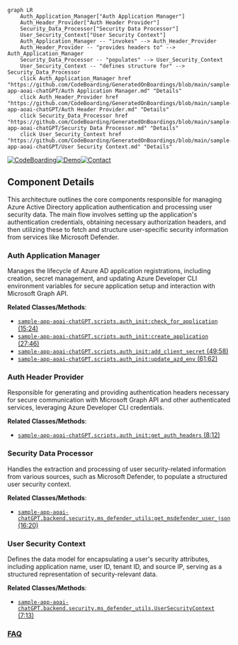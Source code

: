```mermaid
graph LR
    Auth_Application_Manager["Auth Application Manager"]
    Auth_Header_Provider["Auth Header Provider"]
    Security_Data_Processor["Security Data Processor"]
    User_Security_Context["User Security Context"]
    Auth_Application_Manager -- "invokes" --> Auth_Header_Provider
    Auth_Header_Provider -- "provides headers to" --> Auth_Application_Manager
    Security_Data_Processor -- "populates" --> User_Security_Context
    User_Security_Context -- "defines structure for" --> Security_Data_Processor
    click Auth_Application_Manager href "https://github.com/CodeBoarding/GeneratedOnBoardings/blob/main/sample-app-aoai-chatGPT/Auth Application Manager.md" "Details"
    click Auth_Header_Provider href "https://github.com/CodeBoarding/GeneratedOnBoardings/blob/main/sample-app-aoai-chatGPT/Auth Header Provider.md" "Details"
    click Security_Data_Processor href "https://github.com/CodeBoarding/GeneratedOnBoardings/blob/main/sample-app-aoai-chatGPT/Security Data Processor.md" "Details"
    click User_Security_Context href "https://github.com/CodeBoarding/GeneratedOnBoardings/blob/main/sample-app-aoai-chatGPT/User Security Context.md" "Details"
```
[![CodeBoarding](https://img.shields.io/badge/Generated%20by-CodeBoarding-9cf?style=flat-square)](https://github.com/CodeBoarding/CodeBoarding)[![Demo](https://img.shields.io/badge/Try%20our-Demo-blue?style=flat-square)](https://www.codeboarding.org/demo)[![Contact](https://img.shields.io/badge/Contact%20us%20-%20contact@codeboarding.org-lightgrey?style=flat-square)](mailto:contact@codeboarding.org)

## Component Details

This architecture outlines the core components responsible for managing Azure Active Directory application authentication and processing user security data. The main flow involves setting up the application's authentication credentials, obtaining necessary authorization headers, and then utilizing these to fetch and structure user-specific security information from services like Microsoft Defender.

### Auth Application Manager
Manages the lifecycle of Azure AD application registrations, including creation, secret management, and updating Azure Developer CLI environment variables for secure application setup and interaction with Microsoft Graph API.


**Related Classes/Methods**:

- <a href="https://github.com/microsoft/sample-app-aoai-chatGPT/blob/master/scripts/auth_init.py#L15-L24" target="_blank" rel="noopener noreferrer">`sample-app-aoai-chatGPT.scripts.auth_init:check_for_application` (15:24)</a>
- <a href="https://github.com/microsoft/sample-app-aoai-chatGPT/blob/master/scripts/auth_init.py#L27-L46" target="_blank" rel="noopener noreferrer">`sample-app-aoai-chatGPT.scripts.auth_init:create_application` (27:46)</a>
- <a href="https://github.com/microsoft/sample-app-aoai-chatGPT/blob/master/scripts/auth_init.py#L49-L58" target="_blank" rel="noopener noreferrer">`sample-app-aoai-chatGPT.scripts.auth_init:add_client_secret` (49:58)</a>
- <a href="https://github.com/microsoft/sample-app-aoai-chatGPT/blob/master/scripts/auth_init.py#L61-L62" target="_blank" rel="noopener noreferrer">`sample-app-aoai-chatGPT.scripts.auth_init:update_azd_env` (61:62)</a>


### Auth Header Provider
Responsible for generating and providing authentication headers necessary for secure communication with Microsoft Graph API and other authenticated services, leveraging Azure Developer CLI credentials.


**Related Classes/Methods**:

- <a href="https://github.com/microsoft/sample-app-aoai-chatGPT/blob/master/scripts/auth_init.py#L8-L12" target="_blank" rel="noopener noreferrer">`sample-app-aoai-chatGPT.scripts.auth_init:get_auth_headers` (8:12)</a>


### Security Data Processor
Handles the extraction and processing of user security-related information from various sources, such as Microsoft Defender, to populate a structured user security context.


**Related Classes/Methods**:

- <a href="https://github.com/microsoft/sample-app-aoai-chatGPT/blob/master/backend/security/ms_defender_utils.py#L16-L20" target="_blank" rel="noopener noreferrer">`sample-app-aoai-chatGPT.backend.security.ms_defender_utils:get_msdefender_user_json` (16:20)</a>


### User Security Context
Defines the data model for encapsulating a user's security attributes, including application name, user ID, tenant ID, and source IP, serving as a structured representation of security-relevant data.


**Related Classes/Methods**:

- <a href="https://github.com/microsoft/sample-app-aoai-chatGPT/blob/master/backend/security/ms_defender_utils.py#L7-L13" target="_blank" rel="noopener noreferrer">`sample-app-aoai-chatGPT.backend.security.ms_defender_utils.UserSecurityContext` (7:13)</a>




### [FAQ](https://github.com/CodeBoarding/GeneratedOnBoardings/tree/main?tab=readme-ov-file#faq)